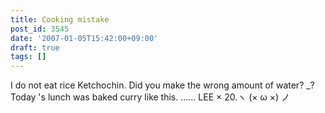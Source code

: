 ```yaml
---
title: Cooking mistake
post_id: 3545
date: '2007-01-05T15:42:00+09:00'
draft: true
tags: []
---
```


I do not eat rice Ketchochin. Did you make the wrong amount of water? _? Today 's lunch was baked curry like this. ...... LEE × 20.ヽ (× ω ×) ノ
